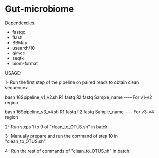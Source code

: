 # Gut-microbiome



Dependencies:

- fastqc
- flash
- BBMap
- usearch/10
- qimee
- seqtk
- biom-format






USAGE:

1- Run the first step of the pipeline on paired reads to obtain clean sequences:

bash 16Spipeline_v1_v2.sh R1.fastq R2.fastq Sample_name   ---- For v1-v2 region

bash 16Spipeline_v3_v4.sh R1.fastq R2.fastq Sample_name   ---- For v3-v4 region

2- Run steps 1 to 9 of "clean_to_OTUS.sh" in batch.

3- Manually prepare and run the command of step 10 in  "clean_to_OTUS.sh".

4- Run the rest of commands of "clean_to_OTUS.sh" in batch.

